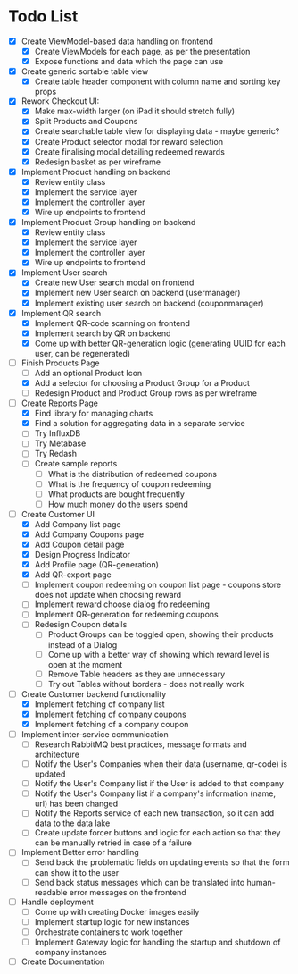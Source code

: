 # Todo List

- [x] Create ViewModel-based data handling on frontend
  - [x] Create ViewModels for each page, as per the presentation
  - [x] Expose functions and data which the page can use
- [x] Create generic sortable table view
  - [x] Create table header component with column name and sorting key props
- [x] Rework Checkout UI:
  - [x] Make max-width larger (on iPad it should stretch fully)
  - [x] Split Products and Coupons
  - [x] Create searchable table view for displaying data - maybe generic?
  - [x] Create Product selector modal for reward selection
  - [x] Create finalising modal detailing redeemed rewards
  - [x] Redesign basket as per wireframe
- [x] Implement Product handling on backend
  - [x] Review entity class
  - [x] Implement the service layer
  - [x] Implement the controller layer
  - [x] Wire up endpoints to frontend
- [x] Implement Product Group handling on backend
  - [x] Review entity class
  - [x] Implement the service layer
  - [x] Implement the controller layer
  - [x] Wire up endpoints to frontend
- [x] Implement User search
  - [x] Create new User search modal on frontend
  - [x] Implement new User search on backend (usermanager)
  - [x] Implement existing user search on backend (couponmanager)
- [x] Implement QR search
  - [x] Implement QR-code scanning on frontend
  - [x] Implement search by QR on backend
  - [x] Come up with better QR-generation logic (generating UUID for each user, can be regenerated)
- [ ] Finish Products Page
  - [ ] Add an optional Product Icon
  - [x] Add a selector for choosing a Product Group for a Product
  - [ ] Redesign Product and Product Group rows as per wireframe
- [ ] Create Reports Page
  - [x] Find library for managing charts
  - [x] Find a solution for aggregating data in a separate service
  - [ ] Try InfluxDB
  - [ ] Try Metabase
  - [ ] Try Redash
  - [ ] Create sample reports
    - [ ] What is the distribution of redeemed coupons
    - [ ] What is the frequency of coupon redeeming
    - [ ] What products are bought frequently
    - [ ] How much money do the users spend
- [ ] Create Customer UI
  - [x] Add Company list page
  - [x] Add Company Coupons page
  - [x] Add Coupon detail page
  - [x] Design Progress Indicator
  - [x] Add Profile page (QR-generation)
  - [x] Add QR-export page
  - [ ] Implement coupon redeeming on coupon list page - coupons store does not update when choosing reward
  - [ ] Implement reward choose dialog fro redeeming
  - [ ] Implement QR-generation for redeeming coupons
  - [ ] Redesign Coupon details
    - [ ] Product Groups can be toggled open, showing their products instead of a Dialog
    - [ ] Come up with a better way of showing which reward level is open at the moment
    - [ ] Remove Table headers as they are unnecessary
    - [ ] Try out Tables without borders - does not really work
- [ ] Create Customer backend functionality
  - [x] Implement fetching of company list
  - [x] Implement fetching of company coupons
  - [x] Implement fetching of a company coupon
- [ ] Implement inter-service communication
  - [ ] Research RabbitMQ best practices, message formats and architecture
  - [ ] Notify the User's Companies when their data (username, qr-code) is updated
  - [ ] Notify the User's Company list if the User is added to that company
  - [ ] Notify the User's Company list if a company's information (name, url) has been changed
  - [ ] Notify the Reports service of each new transaction, so it can add data to the data lake
  - [ ] Create update forcer buttons and logic for each action so that they can be manually retried in case of a failure
- [ ] Implement Better error handling
  - [ ] Send back the problematic fields on updating events so that the form can show it to the user
  - [ ] Send back status messages which can be translated into human-readable error messages on the frontend
- [ ] Handle deployment
  - [ ] Come up with creating Docker images easily
  - [ ] Implement startup logic for new instances
  - [ ] Orchestrate containers to work together
  - [ ] Implement Gateway logic for handling the startup and shutdown of company instances
- [ ] Create Documentation